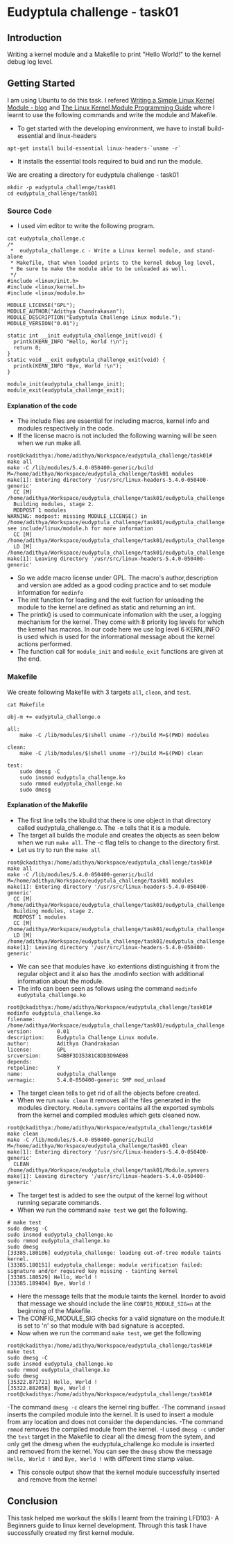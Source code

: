 
# Eudyptula challenge - task01
## Introduction
Writing a kernel module and a Makefile to print "Hello World!" to the kernel debug log level.
## Getting Started
I am using Ubuntu to do this task. I refered [Writing a Simple Linux Kernel Module - blog](https://blog.sourcerer.io/writing-a-simple-linux-kernel-module-d9dc3762c234) and [The Linux Kernel Module Programming Guide](https://tldp.org/LDP/lkmpg/2.6/html/c119.html)  where I learnt to use the following commands and write the module and Makefile.
- To get started with the developing environment, we have to install build-essential and linux-headers
```
apt-get install build-essential linux-headers-`uname -r`
```
- It installs the essential tools required to buid and run the module.

We are creating a directory for eudyptula challenge - task01

```
mkdir -p eudyptula_challenge/task01
cd eudyptula_challenge/task01
```
### Source Code
- I used vim editor to write the following program.
```
cat eudyptula_challenge.c
/*
 *  eudyptula_challenge.c - Write a Linux kernel module, and stand-alone
 * Makefile, that when loaded prints to the kernel debug log level,
 * Be sure to make the module able to be unloaded as well.
 */
#include <linux/init.h>
#include <linux/kernel.h>
#include <linux/module.h>

MODULE_LICENSE("GPL");
MODULE_AUTHOR("Adithya Chandrakasan");
MODULE_DESCRIPTION("Eudyptula Challenge Linux module.");
MODULE_VERSION("0.01");

static int __init eudyptula_challenge_init(void) {
  printk(KERN_INFO "Hello, World !\n");
  return 0;
}
static void __exit eudyptula_challenge_exit(void) {
  printk(KERN_INFO "Bye, World !\n");
}

module_init(eudyptula_challenge_init);
module_exit(eudyptula_challenge_exit);
```
#### Explanation of the code
- The include files are essential for including macros, kernel info and modules respectively in the code.
- If the license macro is not included the following warning will be seen when we run make all.
```
root@ckadithya:/home/adithya/Workspace/eudyptula_challenge/task01# make all
make -C /lib/modules/5.4.0-050400-generic/build M=/home/adithya/Workspace/eudyptula_challenge/task01 modules
make[1]: Entering directory '/usr/src/linux-headers-5.4.0-050400-generic'
  CC [M]  /home/adithya/Workspace/eudyptula_challenge/task01/eudyptula_challenge.o
  Building modules, stage 2.
  MODPOST 1 modules
WARNING: modpost: missing MODULE_LICENSE() in /home/adithya/Workspace/eudyptula_challenge/task01/eudyptula_challenge.o
see include/linux/module.h for more information
  CC [M]  /home/adithya/Workspace/eudyptula_challenge/task01/eudyptula_challenge.mod.o
  LD [M]  /home/adithya/Workspace/eudyptula_challenge/task01/eudyptula_challenge.ko
make[1]: Leaving directory '/usr/src/linux-headers-5.4.0-050400-generic'

```
- So we adde macro license under GPL. The macro's author,description and version are added as a good coding practice and to set module information for `modinfo`
- The init function for loading and the exit fuction for unloading the module to the kernel are defined as static and returning an int.
- The printk() is used to communicate infomation with the user, a logging mechanism for the kernel. They come with 8 priority log levels for which the kernel has macros. In our code here we use log level 6 KERN_INFO is used which is used for the informational message about the kernel actions performed.
- The function call for `module_init` and `module_exit` functions are given at the end.

### Makefile
We create following Makefile with 3 targets `all`, `clean`, and `test`.
```
cat Makefile

obj-m += eudyptula_challenge.o

all:
	make -C /lib/modules/$(shell uname -r)/build M=$(PWD) modules

clean:
	make -C /lib/modules/$(shell uname -r)/build M=$(PWD) clean

test:
	sudo dmesg -C
	sudo insmod eudyptula_challenge.ko
	sudo rmmod eudyptula_challenge.ko
	sudo dmesg
```
#### Explanation of the Makefile
- The first line tells the kbuild that there is one object in that directory called eudyptula_challenge.o. The `-m` tells that it is a module.
- The target all builds the module and creates the objects as seen below when we run `make all`. The -c flag tells to change to the directory first.
- Let us try to run the `make all`
```
root@ckadithya:/home/adithya/Workspace/eudyptula_challenge/task01# make all
make -C /lib/modules/5.4.0-050400-generic/build M=/home/adithya/Workspace/eudyptula_challenge/task01 modules
make[1]: Entering directory '/usr/src/linux-headers-5.4.0-050400-generic'
  CC [M]  /home/adithya/Workspace/eudyptula_challenge/task01/eudyptula_challenge.o
  Building modules, stage 2.
  MODPOST 1 modules
  CC [M]  /home/adithya/Workspace/eudyptula_challenge/task01/eudyptula_challenge.mod.o
  LD [M]  /home/adithya/Workspace/eudyptula_challenge/task01/eudyptula_challenge.ko
make[1]: Leaving directory '/usr/src/linux-headers-5.4.0-050400-generic'

```
- We can see that modules have .ko extentions distinguishing it from the regular object and it also has the .modinfo section with additional information about the module.
- The info can been seen as follows using the command `modinfo eudyptula_challenge.ko`
```
root@ckadithya:/home/adithya/Workspace/eudyptula_challenge/task01# modinfo eudyptula_challenge.ko
filename:       /home/adithya/Workspace/eudyptula_challenge/task01/eudyptula_challenge.ko
version:        0.01
description:    Eudyptula Challenge Linux module.
author:         Adithya Chandrakasan
license:        GPL
srcversion:     54BBF3D35381C8DD3D9AE08
depends:
retpoline:      Y
name:           eudyptula_challenge
vermagic:       5.4.0-050400-generic SMP mod_unload
```
- The target clean tells to get rid of all the objects before created.
- When we run `make clean` it removes all the files generated in the modules directory. `Module.symvers` contains all the exported symbols from the kernel and compiled modules which gets cleaned now.

```
root@ckadithya:/home/adithya/Workspace/eudyptula_challenge/task01# make clean
make -C /lib/modules/5.4.0-050400-generic/build M=/home/adithya/Workspace/eudyptula_challenge/task01 clean
make[1]: Entering directory '/usr/src/linux-headers-5.4.0-050400-generic'
  CLEAN   /home/adithya/Workspace/eudyptula_challenge/task01/Module.symvers
make[1]: Leaving directory '/usr/src/linux-headers-5.4.0-050400-generic'

```
- The target test is added to see the output of the kernel log without running separate commands.
- When we run the command `make test` we get the following.

```
# make test
sudo dmesg -C
sudo insmod eudyptula_challenge.ko
sudo rmmod eudyptula_challenge.ko
sudo dmesg
[33385.180106] eudyptula_challenge: loading out-of-tree module taints kernel.
[33385.180151] eudyptula_challenge: module verification failed: signature and/or required key missing - tainting kernel
[33385.180529] Hello, World !
[33385.189404] Bye, World !

```
- Here the message tells that the module taints the kernel. Inorder to avoid that message we should include the line `CONFIG_MODULE_SIG=n` at the beginning of the Makefile.
- The CONFIG_MODULE_SIG checks for a valid signature on the module.It is set to 'n' so that module with bad signature is accepted.
- Now when we run the command `make test`, we get the following

```
root@ckadithya:/home/adithya/Workspace/eudyptula_challenge/task01# make test
sudo dmesg -C
sudo insmod eudyptula_challenge.ko
sudo rmmod eudyptula_challenge.ko
sudo dmesg
[35322.871721] Hello, World !
[35322.882058] Bye, World !
root@ckadithya:/home/adithya/Workspace/eudyptula_challenge/task01#

```
-The command `dmesg -c` clears the kernel ring buffer.
-The command `insmod` inserts the compiled module into the kernel. It is used to insert a module from any location and does not consider the dependancies.
-The command `rmmod` removes the compiled module from the kernel.
-I used `dmesg -c` under the `test` target in the Makefile to clear all the dmesg from the sytem, and only get the dmesg when the eudyptula_challenge.ko module is inserted and removed from the kernel. You can see the `dmesg` show the message `Hello, World !` and `Bye, World !` with different time stamp value.
- This console output show that the kernel module successfully inserted and remove from the kernel

## Conclusion
This task helped me workout the skills I learnt from the training LFD103- A Beginners guide to linux kernel development. Through this task I have successfully created my first kernel module.












